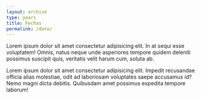 ```yaml
---
layout: archive
type: years
title: Fechas
permalink: /date/
---
```


Lorem ipsum dolor sit amet consectetur adipisicing elit. In at sequi esse voluptatem! Omnis, natus neque unde asperiores tempore quidem deleniti possimus suscipit quis, veritatis velit harum cum, soluta ab.



Lorem ipsum dolor sit amet consectetur adipisicing elit. Impedit recusandae officia alias molestiae, odit ad laboriosam voluptates saepe accusamus id? Nemo magni dicta debitis. Quibusdam amet possimus expedita tempore laborum!